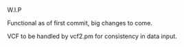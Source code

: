 W.I.P

Functional as of first commit, big changes to come. 


VCF to be handled by vcf2.pm for consistency in data input.



